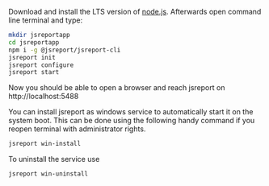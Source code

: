Download and install the LTS version of [node.js](https://nodejs.org).
Afterwards open command line terminal and type:

```bash
mkdir jsreportapp
cd jsreportapp
npm i -g @jsreport/jsreport-cli
jsreport init
jsreport configure
jsreport start
```

Now you should be able to open a browser and reach jsreport on http://localhost:5488

You can install jsreport as windows service to automatically start it on the system boot. This can be done using the following handy command if you reopen terminal with administrator rights.

```bash
jsreport win-install
```

To uninstall the service use

```bash
jsreport win-uninstall
```
